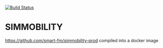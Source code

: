 [![Build Status](https://api.cirrus-ci.com/github/mmcc007/simmobility.svg)](https://cirrus-ci.com/github/mmcc007/simmobility)

# SIMMOBILITY

https://github.com/smart-fm/simmobility-prod
compiled into a docker image